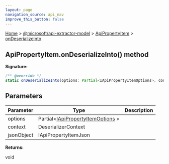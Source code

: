 ```yaml
---
layout: page
navigation_source: api_nav
improve_this_button: false
---
```



[Home](./index.md) &gt; [@microsoft/api-extractor-model](./api-extractor-model.md) &gt; [ApiPropertyItem](./api-extractor-model.apipropertyitem.md) &gt; [onDeserializeInto](./api-extractor-model.apipropertyitem.ondeserializeinto.md)

## ApiPropertyItem.onDeserializeInto() method


<b>Signature:</b>

```typescript
/** @override */
static onDeserializeInto(options: Partial<IApiPropertyItemOptions>, context: DeserializerContext, jsonObject: IApiPropertyItemJson): void;
```

## Parameters

|  Parameter | Type | Description |
|  --- | --- | --- |
|  options | Partial&lt;[IApiPropertyItemOptions](./api-extractor-model.iapipropertyitemoptions.md) &gt; |  |
|  context | DeserializerContext |  |
|  jsonObject | IApiPropertyItemJson |  |

<b>Returns:</b>

void
